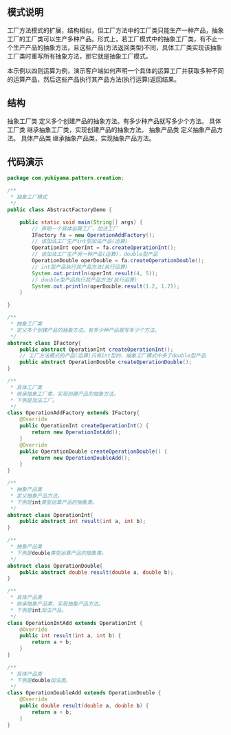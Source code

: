 ## 模式说明
工厂方法模式的扩展，结构相似，但工厂方法中的工厂类只能生产一种产品，抽象工厂的工厂类可以生产多种产品。形式上，若工厂模式中的抽象工厂类，有不止一个生产产品的抽象方法，且这些产品(方法返回类型)不同，具体工厂类实现该抽象工厂类时重写所有抽象方法，那它就是抽象工厂模式。
​

本示例以四则运算为例，演示客户端如何声明一个具体的运算工厂并获取多种不同的运算产品，然后这些产品执行其产品方法(执行运算)返回结果。
​

## 结构
抽象工厂类
  定义多个创建产品的抽象方法。有多少种产品就写多少个方法。
具体工厂类
  继承抽象工厂类，实现创建产品的抽象方法。
抽象产品类
  定义抽象产品方法。
具体产品类
  继承抽象产品类，实现抽象产品方法。
​

## 代码演示
```java
package com.yukiyama.pattern.creation;

/**
 * 抽象工厂模式
 */
public class AbstractFactoryDemo {

    public static void main(String[] args) {
        // 声明一个具体运算工厂，加法工厂
        IFactory fa = new OperationAddFactory();
        // 该加法工厂生产int型加法产品(运算)
        OperationInt operInt = fa.createOperationInt();
        // 该加法工厂生产另一种产品(运算)，double型产品
        OperationDouble operDouble = fa.createOperationDouble();
        // int型产品执行其产品方法(执行运算)
        System.out.println(operInt.result(4, 5));
        // double型产品执行其产品方法(执行运算)
        System.out.println(operDouble.result(1.2, 1.7));
    }

}

/**
 * 抽象工厂类
 * 定义多个创建产品的抽象方法。有多少种产品就写多少个方法。
 */
abstract class IFactory{
    public abstract OperationInt createOperationInt();
    // 工厂方法模式的产品(运算)只有int型的，抽象工厂模式中多了double型产品
    public abstract OperationDouble createOperationDouble();
}

/**
 * 具体工厂类
 * 继承抽象工厂类，实现创建产品的抽象方法。
 * 下例是加法工厂。
 */
class OperationAddFactory extends IFactory{
    @Override
    public OperationInt createOperationInt() {
        return new OperationIntAdd();
    }
    @Override
    public OperationDouble createOperationDouble() {
        return new OperationDoubleAdd();
    }
}

/**
 * 抽象产品类
 * 定义抽象产品方法。
 * 下例是int类型运算产品的抽象类。
 */
abstract class OperationInt{
    public abstract int result(int a, int b);
}

/**
 * 抽象产品类
 * 下例是double类型运算产品的抽象类。
 */
abstract class OperationDouble{
    public abstract double result(double a, double b);
}

/**
 * 具体产品类
 * 继承抽象产品类，实现抽象产品方法。
 * 下例是int加法产品。
 */
class OperationIntAdd extends OperationInt {
    @Override
    public int result(int a, int b) {
        return a + b;
    }
}

/**
 * 具体产品类
 * 下例是double加法类。
 */
class OperationDoubleAdd extends OperationDouble {
    @Override
    public double result(double a, double b) {
        return a + b;
    }
}
```
​

